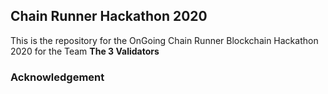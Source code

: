 ## Chain Runner Hackathon 2020

This is the repository for the OnGoing Chain Runner Blockchain Hackathon 2020 for the Team **The 3 Validators**

### Acknowledgement

